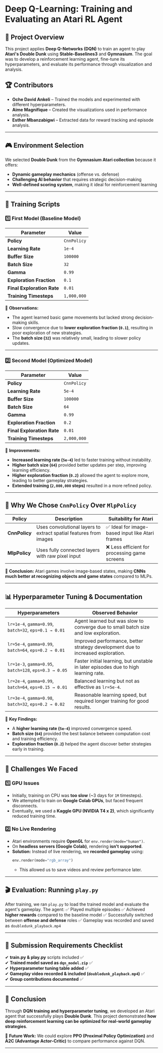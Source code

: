 # Deep Q-Learning: Training and Evaluating an Atari RL Agent

## 📌 Project Overview
This project applies **Deep Q-Networks (DQN)** to train an agent to play **Atari's Double Dunk** using **Stable-Baselines3** and **Gymnasium**. The goal was to develop a reinforcement learning agent, fine-tune its hyperparameters, and evaluate its performance through visualization and analysis.

## 🏆 Contributors
- **Oche David Ankeli** – Trained the models and experimented with different hyperparameters.
- **Aime Magnifique** – Created the visualizations used in performance analysis.
- **Esther Mbanzabigwi** – Extracted data for reward tracking and episode analysis.

---

## 🎮 Environment Selection
We selected **Double Dunk** from the **Gymnasium Atari collection** because it offers:
- **Dynamic gameplay mechanics** (offense vs. defense)
- **Challenging AI behavior** that requires strategic decision-making
- **Well-defined scoring system**, making it ideal for reinforcement learning

---

## 📜 Training Scripts
### **1️⃣ First Model (Baseline Model)**
| Parameter | Value |
|-----------|-------|
| **Policy** | `CnnPolicy` |
| **Learning Rate** | `1e-4` |
| **Buffer Size** | `100000` |
| **Batch Size** | `32` |
| **Gamma** | `0.99` |
| **Exploration Fraction** | `0.1` |
| **Final Exploration Rate** | `0.01` |
| **Training Timesteps** | `1,000,000` |

🔹 **Observations:**
- The agent learned basic game movements but lacked strong decision-making skills.
- Slow convergence due to **lower exploration fraction (`0.1`)**, resulting in poor exploration of new strategies.
- The **batch size (`32`)** was relatively small, leading to slower policy updates.

---

### **2️⃣ Second Model (Optimized Model)**
| Parameter | Value |
|-----------|-------|
| **Policy** | `CnnPolicy` |
| **Learning Rate** | `5e-4` |
| **Buffer Size** | `100000` |
| **Batch Size** | `64` |
| **Gamma** | `0.99` |
| **Exploration Fraction** | `0.2` |
| **Final Exploration Rate** | `0.01` |
| **Training Timesteps** | `2,000,000` |

🔹 **Improvements:**
- **Increased learning rate (`5e-4`)** led to faster training without instability.
- **Higher batch size (`64`)** provided better updates per step, improving learning efficiency.
- **Higher exploration fraction (`0.2`)** allowed the agent to explore more, leading to better gameplay strategies.
- **Extended training (`2,000,000` steps)** resulted in a more refined policy.

---

## 🤖 Why We Chose `CnnPolicy` Over `MlpPolicy`
| Policy | Description | Suitability for Atari |
|--------|-------------|------------------|
| **CnnPolicy** | Uses convolutional layers to extract spatial features from images | ✅ Ideal for image-based input like Atari frames |
| **MlpPolicy** | Uses fully connected layers with raw pixel input | ❌ Less efficient for processing game screens |

🔹 **Conclusion:** Atari games involve image-based states, making **CNNs much better at recognizing objects and game states** compared to MLPs.

---

## 📊 Hyperparameter Tuning & Documentation
| Hyperparameters | Observed Behavior |
|----------------|------------------|
| `lr=1e-4`, `gamma=0.99`, `batch=32`, `eps=0.1 → 0.01` | Agent learned but was slow to converge due to small batch size and low exploration. |
| `lr=5e-4`, `gamma=0.99`, `batch=64`, `eps=0.2 → 0.01` | Improved performance, better strategy development due to increased exploration. |
| `lr=1e-3`, `gamma=0.95`, `batch=128`, `eps=0.3 → 0.05` | Faster initial learning, but unstable in later episodes due to high learning rate. |
| `lr=2e-4`, `gamma=0.99`, `batch=64`, `eps=0.15 → 0.01` | Balanced learning but not as effective as `lr=5e-4`. |
| `lr=3e-4`, `gamma=0.98`, `batch=32`, `eps=0.2 → 0.02` | Reasonable learning speed, but required longer training for good results. |

🔹 **Key Findings:**
- A **higher learning rate (`5e-4`)** improved convergence speed.
- **Batch size (`64`)** provided the best balance between computation cost and training efficiency.
- **Exploration fraction (`0.2`)** helped the agent discover better strategies early in training.

---

## 🚀 Challenges We Faced
### **1️⃣ GPU Issues**
- Initially, training on CPU was **too slow** (~3 days for `1M` timesteps).
- We attempted to train on **Google Colab GPUs**, but faced frequent disconnects.
- Eventually, we used a **Kaggle GPU (NVIDIA T4 x 2)**, which significantly reduced training time.

### **2️⃣ No Live Rendering**
- Atari environments require **OpenGL** for `env.render(mode="human")`.
- On **headless servers (Google Colab)**, rendering **isn't supported**.
- **Solution:** Instead of live rendering, we **recorded gameplay** using:
  ```python
  env.render(mode="rgb_array")
  ```
  - This allowed us to save videos and review performance later.

---

## 🎬 Evaluation: Running `play.py`
After training, we ran `play.py` to load the trained model and evaluate the agent's gameplay. The agent:
✅ Played multiple episodes
✅ Achieved **higher rewards** compared to the baseline model
✅ Successfully switched between **offense and defense** roles
✅ Gameplay was recorded and saved as `doubledunk_playback.mp4`

---

## 📌 Submission Requirements Checklist
✔ **train.py & play.py** scripts included ✅  
✔ **Trained model saved as `dqn_model.zip`** ✅  
✔ **Hyperparameter tuning table added** ✅  
✔ **Gameplay video recorded & included (`doubledunk_playback.mp4`)** ✅  
✔ **Group contributions documented** ✅  

---

## 🎯 Conclusion
Through **DQN training and hyperparameter tuning**, we developed an Atari agent that successfully plays **Double Dunk**. This project demonstrated **how deep reinforcement learning can be optimized for real-world gameplay strategies**.

🚀 **Future Work:** We could explore **PPO (Proximal Policy Optimization)** and **A2C (Advantage Actor-Critic)** to compare performance against DQN.

---
